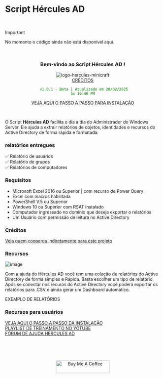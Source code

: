 # Script Hércules AD

<br>

> [!IMPORTANT]
> No momento o código ainda não está disponível aqui. 
<br>

<div align="center">

### Bem-vindo ao Script Hércules AD ! <br>

![logo-hercules-minicraft](https://github.com/user-attachments/assets/c48f5b3e-7014-4f9f-a763-f4f0e0c504f4) <br>
[CRÉDITOS](https://github.com/Wanderson304/Script-Hercules-AD/wiki/Cr%C3%A9ditos) <br>

<code style="color : green"> v1.0.1 - Beta | Atualizado em 20/02/2025 às 19:40 PM</code> <br> 

[VEJA AQUI O PASSO A PASSO PARA INSTALAÇÃO](https://github.com/Wanderson304/Script-Hercules-AD/wiki/Instala%C3%A7%C3%A3o) <br>

</div>

<br>

O Script **Hércules AD** facilita o dia a dia do Administrador do Windows Server. Ele ajuda a extrair relatórios de objetos, identidades e recursos do Active Directory de forma rápida e formatada.
<br>

### relatórios entregues

:white_check_mark: Relatório de usuários <br>
:white_check_mark: Relatório de grupos <br>
:white_check_mark: Relatórios de computadores <br>

### Requisitos

- Microsoft Excel 2016 ou Superior | com recurso de Power Query
- Excel com macros habilitada  
- PowerShell V.5 ou Superior
- Windows 10 ou Superior com RSAT instalado
- Computador ingressado no dominio que deseja exportar o relatórios
- Um Usuário com permissão de leitura no Active Directory
  
### Créditos

[Veja quem cooperou indiretamente para este projeto](https://github.com/Wanderson304/Script-Hercules-AD/wiki/Cr%C3%A9ditos)

### Recursos

![image](https://github.com/user-attachments/assets/8ac8a2a5-f71d-428a-a8a5-53c489e692df)
<br>

Com a ajuda do Hércules AD você tem uma coleção de relatórios do Active Directory de forma simples e Rápida.
Basta escolher um tipo de relatório. Após se conectar nos recuros do Active Directory você poderá exportar os relatórios para .CSV e ainda gerar um Dashboard automático.
<br>

EXEMPLO DE RELATÓRIOS

### Recursos para usuários

[VEJA AQUI O PASSO A PASSO DA INSTALAÇÃO](https://github.com/Wanderson304/Script-Hercules-AD/wiki/Instala%C3%A7%C3%A3o) <br>
[PLAYLIST DE TREINAMENTO NO YOTUBE](https://www.youtube.com/watch?v=46p-IxAVJ74&list=PL6X1uOqoBPc2E1GGCj2UY2gC6RYqY1Sxz) <br>
[FÓRUM DE AJUDA HERCULES AD](https://github.com/Wanderson304/Script-Hercules-AD/issues) <br>

<br>
  <br>
      <br>

<div align="center">

<a href="https://github.com/Wanderson304/Script-Hercules-AD/wiki/Caf%C3%A9" target="_blank"><img src="https://cdn.buymeacoffee.com/buttons/default-orange.png" alt="Buy Me A Coffee" height="41" width="174"></a>

<div>






